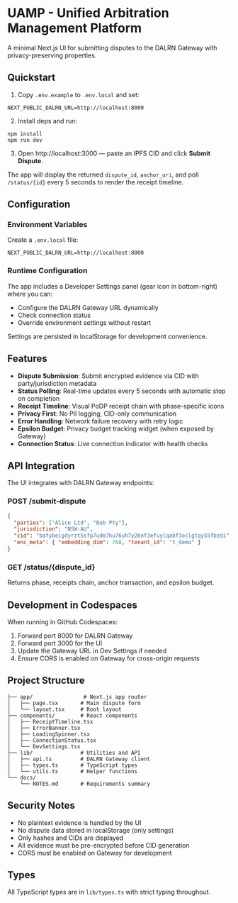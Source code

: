 # UAMP - Unified Arbitration Management Platform

A minimal Next.js UI for submitting disputes to the DALRN Gateway with privacy-preserving properties.

## Quickstart

1) Copy `.env.example` to `.env.local` and set:
```
NEXT_PUBLIC_DALRN_URL=http://localhost:8000
```

2) Install deps and run:
```
npm install
npm run dev
```

3) Open http://localhost:3000 — paste an IPFS CID and click **Submit Dispute**.

The app will display the returned `dispute_id`, `anchor_uri`, and poll `/status/{id}` every 5 seconds to render the receipt timeline.

## Configuration

### Environment Variables

Create a `.env.local` file:

```env
NEXT_PUBLIC_DALRN_URL=http://localhost:8000
```

### Runtime Configuration

The app includes a Developer Settings panel (gear icon in bottom-right) where you can:
- Configure the DALRN Gateway URL dynamically
- Check connection status
- Override environment settings without restart

Settings are persisted in localStorage for development convenience.

## Features

- **Dispute Submission**: Submit encrypted evidence via CID with party/jurisdiction metadata
- **Status Polling**: Real-time updates every 5 seconds with automatic stop on completion
- **Receipt Timeline**: Visual PoDP receipt chain with phase-specific icons
- **Privacy First**: No PII logging, CID-only communication
- **Error Handling**: Network failure recovery with retry logic
- **Epsilon Budget**: Privacy budget tracking widget (when exposed by Gateway)
- **Connection Status**: Live connection indicator with health checks

## API Integration

The UI integrates with DALRN Gateway endpoints:

### POST /submit-dispute
```json
{
  "parties": ["Alice Ltd", "Bob Pty"],
  "jurisdiction": "NSW-AU",
  "cid": "bafybeigdyrzt5sfp7udm7hu76uh7y26nf3efuylqabf3oclgtqy55fbzdi",
  "enc_meta": { "embedding_dim": 768, "tenant_id": "t_demo" }
}
```

### GET /status/{dispute_id}
Returns phase, receipts chain, anchor transaction, and epsilon budget.

## Development in Codespaces

When running in GitHub Codespaces:

1. Forward port 8000 for DALRN Gateway
2. Forward port 3000 for the UI
3. Update the Gateway URL in Dev Settings if needed
4. Ensure CORS is enabled on Gateway for cross-origin requests

## Project Structure

```
├── app/                # Next.js app router
│   ├── page.tsx       # Main dispute form
│   └── layout.tsx     # Root layout
├── components/        # React components
│   ├── ReceiptTimeline.tsx
│   ├── ErrorBanner.tsx
│   ├── LoadingSpinner.tsx
│   ├── ConnectionStatus.tsx
│   └── DevSettings.tsx
├── lib/               # Utilities and API
│   ├── api.ts         # DALRN Gateway client
│   ├── types.ts       # TypeScript types
│   └── utils.ts       # Helper functions
└── docs/
    └── NOTES.md       # Requirements summary
```

## Security Notes

- No plaintext evidence is handled by the UI
- No dispute data stored in localStorage (only settings)
- Only hashes and CIDs are displayed
- All evidence must be pre-encrypted before CID generation
- CORS must be enabled on Gateway for development

## Types

All TypeScript types are in `lib/types.ts` with strict typing throughout.
